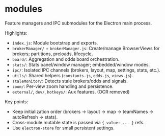 # modules

Feature managers and IPC submodules for the Electron main process.

Highlights:

- `index.js`: Module bootstrap and exports.
- `brokerManager/` + `brokerManager.js`: Create/manage BrowserViews for brokers; partitions, preloads, lifecycle.
- `board/`: Aggregation and odds board orchestration.
- `stats/`: Stats panel/window manager; embedded/window modes.
- `ipc/`: Isolated IPC channels (brokers, layout, map, settings, stats, etc.).
- `utils/`: Shared helpers (`constants.js`, `odds.js`, `views.js`).
- `staleMonitor/`: Detects stale brokers/odds and signals.
- `zoom/`: Per-view zoom handling and persistence.
- `external/`, `dev/`, `hotkeys/`: Aux features. (OCR removed)

Key points:

- Keep initialization order (brokers → layout → map → teamNames → autoRefresh → stats).
- Cross-module mutable state is passed via `{ value: ... }` refs.
- Use `electron-store` for small persistent settings.
